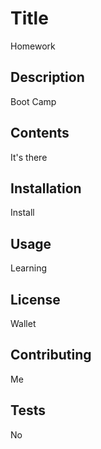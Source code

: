 
  # Title 
  Homework

  ## Description
   Boot Camp

  ## Contents
  It's there

  ## Installation
  Install

  ## Usage
  Learning

  ## License
  Wallet

  ## Contributing
  Me

  ## Tests
  No
